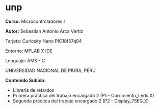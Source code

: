 # unp

**Curso:** Microcontroladores I

**Autor:** Sebastian Antonio Arca Vertiz

Tarjeta: Curiosity Nano PIC18f57q84

Entorno: MPLAB X IDE

Lenguaje: AMS - C

UNIVERSIDAD NACIONAL DE PIURA, PERÚ

**Contenido Subido:**
- Librería de retardos
- Primera práctica del trabajo encargado 2 (P1 - Corrimiento_Leds.X)
- Segunda práctica del trabajo encargado 2 (P2 - Display_7SEG.X)
